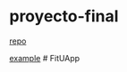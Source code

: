 # proyecto-final

[repo](https://github.com/JavGarb/proyecto-final)

[example](https://github.com/alexrusin/nextjs-starter-sequelize)
#   F i t U A p p  
 